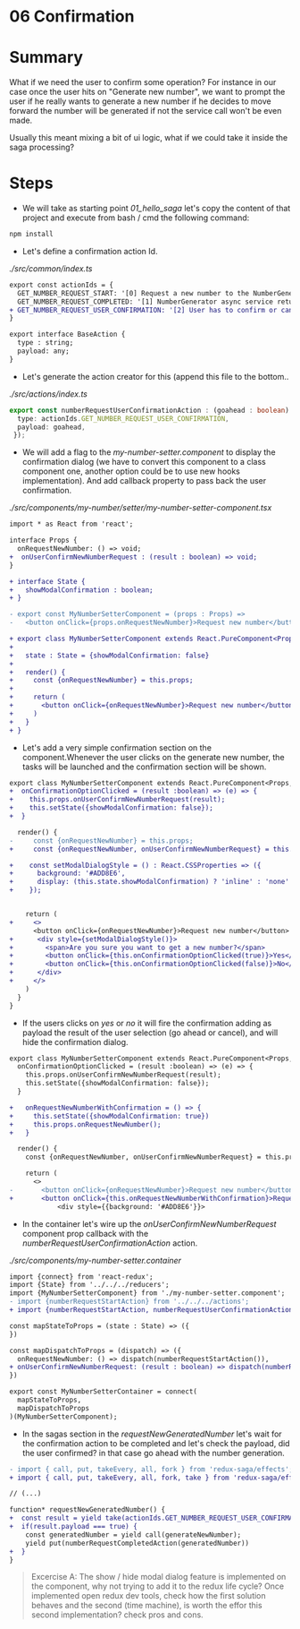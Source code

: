 # 06 Confirmation

# Summary

What if we need the user to confirm some operation? For instance in our case once the user hits on 
"Generate new number", we want to prompt the user if he really wants to generate a new number if
he decides to move forward the number will be generated if not the service call won't be even made.

Usually this meant mixing a bit of ui logic, what if we could take it inside the saga processing?

# Steps

- We will take as starting point *01_hello_saga* let's copy the content of that project 
and execute from bash / cmd the following command:

```bash
npm install
```

- Let's define a confirmation action Id.

_./src/common/index.ts_

```diff
export const actionIds = {
  GET_NUMBER_REQUEST_START: '[0] Request a new number to the NumberGenerator async service.',
  GET_NUMBER_REQUEST_COMPLETED: '[1] NumberGenerator async service returned a new number.',
+ GET_NUMBER_REQUEST_USER_CONFIRMATION: '[2] User has to confirm or cancel the number request before it gets fired',  
}

export interface BaseAction {
  type : string;
  payload: any;
}
```

- Let's generate the action creator for this (append this file to the bottom..

_./src/actions/index.ts_

```typescript
export const numberRequestUserConfirmationAction : (goahead : boolean) => BaseAction = (goahead) => ({
  type: actionIds.GET_NUMBER_REQUEST_USER_CONFIRMATION,
  payload: goahead,
 });
```
- We will add a flag to the _my-number-setter.component_ to display the confirmation dialog
(we have to convert this component to a class component one, another option could be 
to use new hooks implementation). And add callback property to pass back the user
confirmation.

_./src/components/my-number/setter/my-number-setter-component.tsx_

```diff
import * as React from 'react';

interface Props {
  onRequestNewNumber: () => void;
+  onUserConfirmNewNumberRequest : (result : boolean) => void;
}

+ interface State {
+   showModalConfirmation : boolean;
+ }

- export const MyNumberSetterComponent = (props : Props) =>
-   <button onClick={props.onRequestNewNumber}>Request new number</button>

+ export class MyNumberSetterComponent extends React.PureComponent<Props, State> {
+ 
+   state : State = {showModalConfirmation: false}  
+ 
+   render() {
+     const {onRequestNewNumber} = this.props;
+
+     return (
+       <button onClick={onRequestNewNumber}>Request new number</button>
+     )     
+   }
+ }
```

- Let's add a very simple confirmation section on the component.Whenever the user clicks on the generate new number, the tasks will be launched and the confirmation section will be shown.


```diff
export class MyNumberSetterComponent extends React.PureComponent<Props, State> { 
+  onConfirmationOptionClicked = (result :boolean) => (e) => {
+    this.props.onUserConfirmNewNumberRequest(result);
+    this.setState({showModalConfirmation: false});
+  }

  render() {
-     const {onRequestNewNumber} = this.props;
+     const {onRequestNewNumber, onUserConfirmNewNumberRequest} = this.props; 

+    const setModalDialogStyle = () : React.CSSProperties => ({
+      background: '#ADD8E6',
+      display: (this.state.showModalConfirmation) ? 'inline' : 'none'
+    });


    return (      
+     <>      
      <button onClick={onRequestNewNumber}>Request new number</button>
+      <div style={setModalDialogStyle()}>
+        <span>Are you sure you want to get a new number?</span>
+        <button onClick={this.onConfirmationOptionClicked(true)}>Yes</button>      
+        <button onClick={this.onConfirmationOptionClicked(false)}>No</button>
+      </div>
+     </>
    )
  }
}
```

- If the users clicks on _yes_ or _no_ it will fire the confirmation adding as payload the result of 
the user selection (go ahead or cancel), and will hide the confirmation dialog.

```diff
export class MyNumberSetterComponent extends React.PureComponent<Props, State> { 
  onConfirmationOptionClicked = (result :boolean) => (e) => {
    this.props.onUserConfirmNewNumberRequest(result);
    this.setState({showModalConfirmation: false});
  }

+   onRequestNewNumberWithConfirmation = () => {
+     this.setState({showModalConfirmation: true})
+     this.props.onRequestNewNumber();
+   }

  render() {
    const {onRequestNewNumber, onUserConfirmNewNumberRequest} = this.props;

    return (   
      <>         
-       <button onClick={onRequestNewNumber}>Request new number</button>
+       <button onClick={this.onRequestNewNumberWithConfirmation}>Request new number</button>
            <div style={{background: '#ADD8E6'}}>
```

- In the container let's wire up the _onUserConfirmNewNumberRequest_ component prop callback
with the _numberRequestUserConfirmationAction_ action.

_./src/components/my-number-setter.container_

```diff
import {connect} from 'react-redux';
import {State} from '../../../reducers';
import {MyNumberSetterComponent} from './my-number-setter.component';
- import {numberRequestStartAction} from '../../../actions';
+ import {numberRequestStartAction, numberRequestUserConfirmationAction} from '../../../actions';

const mapStateToProps = (state : State) => ({
})

const mapDispatchToProps = (dispatch) => ({
  onRequestNewNumber: () => dispatch(numberRequestStartAction()),
+ onUserConfirmNewNumberRequest: (result : boolean) => dispatch(numberRequestUserConfirmationAction(result)),
})

export const MyNumberSetterContainer = connect(
  mapStateToProps,
  mapDispatchToProps
)(MyNumberSetterComponent);
```

- In the sagas section in the _requestNewGeneratedNumber_ let's wait for the confirmation action 
to be completed and let's check the payload, did the user confirmed? in that case go ahead with
the number generation.

```diff
- import { call, put, takeEvery, all, fork } from 'redux-saga/effects';
+ import { call, put, takeEvery, all, fork, take } from 'redux-saga/effects';

// (...)

function* requestNewGeneratedNumber() {
+  const result = yield take(actionIds.GET_NUMBER_REQUEST_USER_CONFIRMATION);
+  if(result.payload === true) {
    const generatedNumber = yield call(generateNewNumber);
    yield put(numberRequestCompletedAction(generatedNumber))
+  }
}
```

> Excercise A: The show / hide modal dialog feature is implemented on the component, why not
trying to add it to the redux life cycle? Once implemented open redux dev tools, check how the
first solution behaves and the second (time machine), is worth the effor this second implementation?
check pros and cons.


